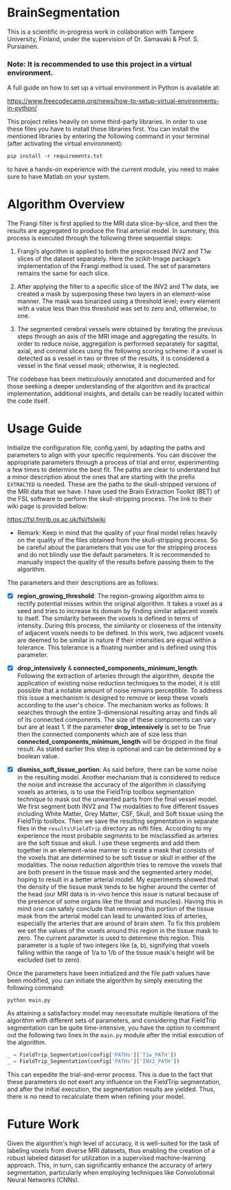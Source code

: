 # BrainSegmentation

This is a scientific in-progress work in collaboration with Tampere University, Finland, under the supervision of Dr. Samavaki & Prof. S. Pursiainen.

### Note: It is recommended to use this project in a virtual environment.

A full guide on how to set up a virtual environment in Python is available at:

https://www.freecodecamp.org/news/how-to-setup-virtual-environments-in-python/

This project relies heavily on some third-party libraries. In order to use these files you have to install those libraries first. You can install the mentioned libraries by entering the following command in your terminal (after activating the virtual environment):

```python
pip install -r requirements.txt
```

to have a hands-on experience with the current module, you need to make sure to have Matlab on your system.


# Algorithm Overview 

The Frangi filter is first applied to the MRI data slice-by-slice, and then the results are aggregated to produce the final arterial model. In summary, this process is executed through the following three sequential steps:

1. Frangi’s algorithm is applied to both the preprocessed INV2 and T1w slices of the dataset separately. Here the scikit-Image package’s implementation of the Frangi method is used. The set of parameters remains the same for each slice.


2. After applying the filter to a specific slice of the INV2 and T1w data, we created a mask by superposing these two layers in an element-wise manner. The mask was binarized using a threshold level; every element with a value less than this threshold was set to zero and, otherwise, to one.


3. The segmented cerebral vessels were obtained by iterating the previous steps through an axis of the MRI image and aggregating the results. In order to reduce noise, aggregation is performed separately for sagittal, axial, and coronal slices using the following scoring scheme: if a voxel is detected as a vessel in two or three of the results, it is considered a vessel in the final vessel mask; otherwise, it is neglected.


The codebase has been meticulously annotated and documented and for those seeking a deeper understanding of the algorithm and its practical implementation, additional insights, and details can be readily located within the code itself.


# Usage Guide

Initialize the configuration file, config.yaml, by adapting the paths and parameters to align with your specific requirements. You can discover the appropriate parameters through a process of trial and error, experimenting a few times to determine the best fit. The paths are clear to understand but a minor description about the ones that are starting with the prefix `EXTRACTED` is needed. These are the paths to the skull-stripped versions of the MRI data that we have. I have used the Brain Extraction Toolkit (BET) of the FSL software to perform the skull-stripping process. The link to their wiki page is provided below:

https://fsl.fmrib.ox.ac.uk/fsl/fslwiki

* Remark: Keep in mind that the quality of your final model relies heavily on the quality of the files obtained from the skull-stripping process. So be careful about the parameters that you use for the stripping process and do not blindly use the default parameters. It is recommended to manually inspect the quality of the results before passing them to the algorithm.


The parameters and their descriptions are as follows:


- [x] **region_growing_threshold**:
The region-growing algorithm aims to rectify potential misses within the original algorithm. It takes a voxel as a seed and tries to increase its domain by finding similar adjacent voxels to itself. The similarity between the voxels is defined in terms of intensity. During this process, the similarity or closeness of the intensity of adjacent voxels needs to be defined. In this work, two adjacent voxels are deemed to be similar in nature if their intensities are equal within a tolerance. This tolerance is a floating number and is defined using this parameter.


- [x] **drop_intensively** & **connected_components_minimum_length**:
Following the extraction of arteries through the algorithm, despite the application of existing noise reduction techniques to the model, it is still possible that a notable amount of noise remains perceptible. To address this issue a mechanism is designed to remove or keep these voxels according to the user's choice. The mechanism works as follows: It searches through the entire 3-dimensional resulting array and finds all of its connected components. The size of these components can vary but are at least 1. If the parameter **drop_intensively** is set to be True then the connected components which are of size less than **connected_components_minimum_length** will be dropped in the final result. As stated earlier this step is optional and can be determined by a boolean value.


- [x] **dismiss_soft_tissue_portion**:
As said before, there can be some noise in the resulting model. Another mechanism that is considered to reduce the noise and increase the accuracy of the algorithm in classifying voxels as arteries, is to use the FieldTrip toolbox segmentation technique to mask out the unwanted parts from the final vessel model. We first segment both INV2 and T1w modalities to five different tissues including White Matter, Grey Matter, CSF, Skull, and Soft tissue using the FieldTrip toolbox. Then we save the resulting segmentation in separate files in the ```results\FieldTrip``` directory as nifti files. According to my experience the most probable segments to be misclassified as arteries are the soft tissue and skull. I use these segments and add them together in an element-wise manner to create a mask that consists of the voxels that are determined to be soft tissue or skull in either of the modalities. The noise reduction algorithm tries to remove the voxels that are both present in the tissue mask and the segmented artery model, hoping to result in a better arterial model. My experiments showed that the density of the tissue mask tends to be higher around the center of the head (our MRI data is in-vivo hence this issue is natural because of the presence of some organs like the throat and muscles). Having this in mind one can safely conclude that removing this portion of the tissue mask from the arterial model can lead to unwanted loss of arteries, especially the arteries that are around of brain stem. To fix this problem we set the values of the voxels around this region in the tissue mask to zero. The current parameter is used to determine this region. This parameter is a tuple of two integers like (a, b), signifying that voxels falling within the range of 1/a to 1/b of the tissue mask's height will be excluded (set to zero).

Once the parameters have been initialized and the file path values have been modified, you can initiate the algorithm by simply executing the following command:

`python main.py`

As attaining a satisfactory model may necessitate multiple iterations of the algorithm with different sets of parameters, and considering that FieldTrip segmentation can be quite time-intensive, you have the option to comment out the following two lines in the `main.py` module after the initial execution of the algorithm.

```python
_ = FieldTrip_Segmentation(config['PATHs']['T1w_PATH'])
_ = FieldTrip_Segmentation(config['PATHs']['INV2_PATH'])
```

This can expedite the trial-and-error process. This is due to the fact that these parameters do not exert any influence on the FieldTrip segmentation, and after the initial execution, the segmentation results are yielded. Thus, there is no need to recalculate them when refining your model.


# Future Work

Given the algorithm's high level of accuracy, it is well-suited for the task of labeling voxels from diverse MRI datasets, thus enabling the creation of a robust labeled dataset for utilization in a supervised machine-learning approach. This, in turn, can significantly enhance the accuracy of artery segmentation, particularly when employing techniques like Convolutional Neural Networks (CNNs).
